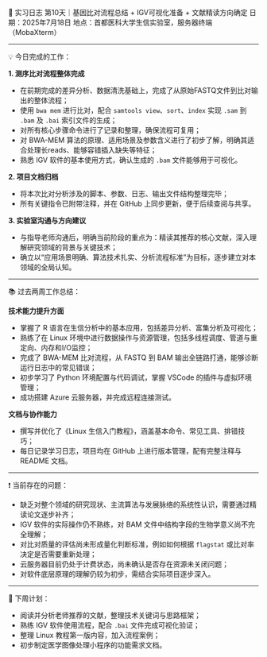 🧬 实习日志 第10天｜基因比对流程总结 + IGV可视化准备 + 文献精读方向确定
日期：2025年7月18日
地点：首都医科大学生信实验室，服务器终端（MobaXterm）

---

💡 今日完成的工作：

**1. 测序比对流程整体完成**

* 在前期完成的差异分析、数据清洗基础上，完成了从原始FASTQ文件到比对输出的整体流程；
* 使用 `bwa mem` 进行比对，配合 `samtools view`、`sort`、`index` 实现 `.sam` 到 `.bam` 及 `.bai` 索引文件的生成；
* 对所有核心步骤命令进行了记录和整理，确保流程可复用；
* 对 BWA-MEM 算法的原理、适用场景及参数含义进行了初步了解，明确其适合处理长reads、能够容错插入缺失等特征；
* 熟悉 IGV 软件的基本使用方式，确认生成的 `.bam` 文件能够用于可视化。

**2. 项目文档归档**

* 将本次比对分析涉及的脚本、参数、日志、输出文件结构整理完毕；
* 所有关键指令已附带注释，并在 GitHub 上同步更新，便于后续查阅与共享。

**3. 实验室沟通与方向建议**

* 与指导老师沟通后，明确当前阶段的重点为：精读其推荐的核心文献，深入理解研究领域的背景与关键技术；
* 确立以“应用场景明确、算法技术扎实、分析流程标准”为目标，逐步建立对本领域的全局认知。

---

📚 过去两周工作总结：

**技术能力提升方面**

* 掌握了 R 语言在生信分析中的基本应用，包括差异分析、富集分析及可视化；
* 熟练了在 Linux 环境中进行数据操作与资源管理，包括多线程调度、管道与重定向、内存和I/O监控；
* 完成了 BWA-MEM 比对流程，从 FASTQ 到 BAM 输出全链路打通，能够诊断运行日志中的常见错误；
* 初步学习了 Python 环境配置与代码调试，掌握 VSCode 的插件与虚拟环境管理；
* 成功搭建 Azure 云服务器，并完成远程连接测试。

**文档与协作能力**

* 撰写并优化了《Linux 生信入门教程》，涵盖基本命令、常见工具、排错技巧；
* 每日记录学习日志，项目均在 GitHub 上进行版本管理，配有完整注释与 README 文档。

---

❗ 当前存在的问题：

* 缺乏对整个领域的研究现状、主流算法与发展脉络的系统性认识，需要通过精读论文逐步补齐；
* IGV 软件的实际操作仍不熟练，对 BAM 文件中结构字段的生物学意义尚不完全理解；
* 对比对质量的评估尚未形成量化判断标准，例如如何根据 `flagstat` 或比对率决定是否需要重新处理；
* 云服务器目前仍处于计费状态，尚未确认是否存在资源未关闭问题；
* 对软件底层原理的理解仍较为初步，需结合实际项目逐步深入。

---

🎯 下周计划：

* 阅读并分析老师推荐的文献，整理技术关键词与思路框架；
* 熟练 IGV 软件使用流程，配合 `.bai` 文件完成可视化验证；
* 整理 Linux 教程第一版内容，加入流程案例；
* 初步制定医学图像处理小程序的功能需求文档。
